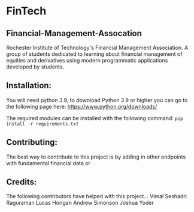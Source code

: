 # FinTech 
## Financial-Management-Assocation
Rochester Institute of Technology's Financial Management Association. A group of students dedicated to learning about financial management of equities and derivatives using modern programmatic applications developed by students.


## Installation: 
You will need python 3.9, to download Python 3.9 or higher you can go to the following page here: https://www.python.org/downloads/

The required modules can be installed with the following command:
`pip install -r requirements.txt`

## Contributing:
 The best way to contribute to this project is by adding in other endpoints with fundamental financial data or 

## Credits:
The following contributors have helped with this project...
Vimal Seshadri Raguraman
Lucas Horigan
Andrew Simonson
Joshua Yoder
